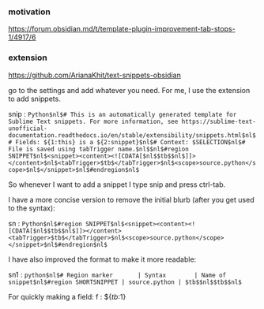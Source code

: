 ### motivation
https://forum.obsidian.md/t/template-plugin-improvement-tab-stops-1/4917/6

### extension
https://github.com/ArianaKhit/text-snippets-obsidian

go to the settings and add whatever you need. For me, I use the extension to add snippets.

snip : ```Python$nl$# This is an automatically generated template for Sublime Text snippets. For more information, see https://sublime-text-unofficial-documentation.readthedocs.io/en/stable/extensibility/snippets.html$nl$# Fields: ${1:this} is a ${2:snippet}$nl$# Context: $SELECTION$nl$# File is saved using tabTrigger name.$nl$$nl$#region SNIPPET$nl$<snippet><content><![CDATA[$nl$$tb$$nl$]]></content>$nl$<tabTrigger>$tb$</tabTrigger>$nl$<scope>source.python</scope>$nl$</snippet>$nl$#endregion$nl$```

So whenever I want to add a snippet I type snip and press ctrl-tab.

I have a more concise version to remove the initial blurb (after you get used to the syntax):

sn : ```Python$nl$#region SNIPPET$nl$<snippet><content><![CDATA[$nl$$tb$$nl$]]></content><tabTrigger>$tb$</tabTrigger>$nl$<scope>source.python</scope></snippet>$nl$#endregion$nl$```

I have also improved the format to make it more readable:

sn1 : ```python$nl$# Region marker		 | Syntax		 | Name of snippet$nl$#region SHORTSNIPPET | source.python | $tb$$nl$$tb$$nl$```

For quickly making a field:
f : ${$tb$:1}